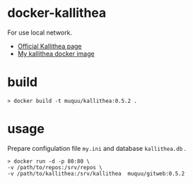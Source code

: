 # docker-kallithea

For use local network.

* [Official Kallithea page](https://kallithea-scm.org/)
* [My kallithea docker image](https://hub.docker.com/repository/docker/muquu/kallithea)

# build
```
> docker build -t muquu/kallithea:0.5.2 .
```

# usage

Prepare configulation file `my.ini` and database `kallithea.db` .

```
> docker run -d -p 80:80 \
-v /path/to/repos:/srv/repos \
-v /path/to/kallithea:/srv/kallithea  muquu/gitweb:0.5.2
```